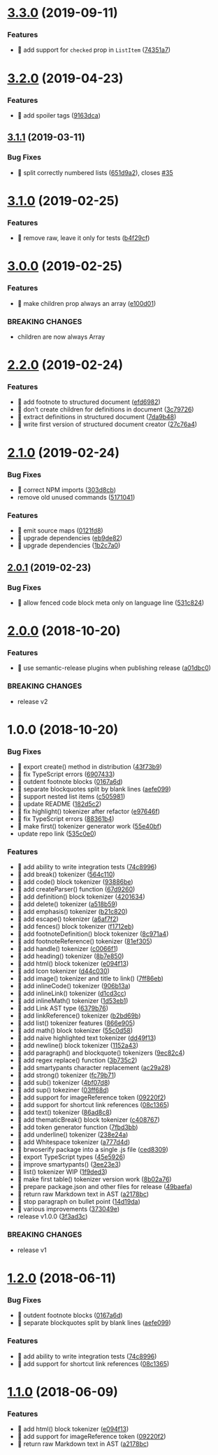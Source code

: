 # [3.3.0](https://github.com/streamich/md-mdast/compare/v3.2.0...v3.3.0) (2019-09-11)


### Features

* 🎸 add support for `checked` prop in `ListItem` ([74351a7](https://github.com/streamich/md-mdast/commit/74351a7))

# [3.2.0](https://github.com/streamich/md-mdast/compare/v3.1.1...v3.2.0) (2019-04-23)


### Features

* 🎸 add spoiler tags ([9163dca](https://github.com/streamich/md-mdast/commit/9163dca))

## [3.1.1](https://github.com/streamich/md-mdast/compare/v3.1.0...v3.1.1) (2019-03-11)


### Bug Fixes

* 🐛 split correctly numbered lists ([651d9a2](https://github.com/streamich/md-mdast/commit/651d9a2)), closes [#35](https://github.com/streamich/md-mdast/issues/35)

# [3.1.0](https://github.com/streamich/md-mdast/compare/v3.0.0...v3.1.0) (2019-02-25)


### Features

* 🎸 remove raw, leave it only for tests ([b4f29cf](https://github.com/streamich/md-mdast/commit/b4f29cf))

# [3.0.0](https://github.com/streamich/md-mdast/compare/v2.2.0...v3.0.0) (2019-02-25)


### Features

* 🎸 make children prop always an array ([e100d01](https://github.com/streamich/md-mdast/commit/e100d01))


### BREAKING CHANGES

* children are now always Array

# [2.2.0](https://github.com/streamich/md-mdast/compare/v2.1.0...v2.2.0) (2019-02-24)


### Features

* 🎸 add footnote to structured document ([efd6982](https://github.com/streamich/md-mdast/commit/efd6982))
* 🎸 don't create children for definitions in document ([3c79726](https://github.com/streamich/md-mdast/commit/3c79726))
* 🎸 extract definitions in structured document ([7da9b48](https://github.com/streamich/md-mdast/commit/7da9b48))
* 🎸 write first version of structured document creator ([27c76a4](https://github.com/streamich/md-mdast/commit/27c76a4))

# [2.1.0](https://github.com/streamich/md-mdast/compare/v2.0.1...v2.1.0) (2019-02-24)


### Bug Fixes

* 🐛 correct NPM imports ([303d8cb](https://github.com/streamich/md-mdast/commit/303d8cb))
* remove old unused commands ([5171041](https://github.com/streamich/md-mdast/commit/5171041))


### Features

* 🎸 emit source maps ([0121fd8](https://github.com/streamich/md-mdast/commit/0121fd8))
* 🎸 upgrade dependencies ([eb9de82](https://github.com/streamich/md-mdast/commit/eb9de82))
* 🎸 upgrade dependencies ([1b2c7a0](https://github.com/streamich/md-mdast/commit/1b2c7a0))

## [2.0.1](https://github.com/streamich/md-mdast/compare/v2.0.0...v2.0.1) (2019-02-23)


### Bug Fixes

* 🐛 allow fenced code block meta only on language line ([531c824](https://github.com/streamich/md-mdast/commit/531c824))

# [2.0.0](https://github.com/streamich/md-mdast/compare/v1.0.0...v2.0.0) (2018-10-20)


### Features

* 🎸 use semantic-release plugins when publishing release ([a01dbc0](https://github.com/streamich/md-mdast/commit/a01dbc0))


### BREAKING CHANGES

* release v2

<a name="1.0.0"></a>
# 1.0.0 (2018-10-20)


### Bug Fixes

* 🐛 export create() method in distribution ([43f73b9](https://github.com/streamich/md-mdast/commit/43f73b9))
* 🐛 fix TypeScript errors ([6907433](https://github.com/streamich/md-mdast/commit/6907433))
* 🐛 outdent footnote blocks ([0167a6d](https://github.com/streamich/md-mdast/commit/0167a6d))
* 🐛 separate blockquotes split by blank lines ([aefe099](https://github.com/streamich/md-mdast/commit/aefe099))
* 🐛 support nested list items ([c505981](https://github.com/streamich/md-mdast/commit/c505981))
* 🐛 update README ([182d5c2](https://github.com/streamich/md-mdast/commit/182d5c2))
* 🐜 fix highlight() tokenizer after refactor ([e97646f](https://github.com/streamich/md-mdast/commit/e97646f))
* 🐜 fix TypeScript errors ([88361b4](https://github.com/streamich/md-mdast/commit/88361b4))
* 🐜 make first() tokenizer generator work ([55e40bf](https://github.com/streamich/md-mdast/commit/55e40bf))
* update repo link ([535c0e0](https://github.com/streamich/md-mdast/commit/535c0e0))


### Features

* 🎸 add ability to write integration tests ([74c8996](https://github.com/streamich/md-mdast/commit/74c8996))
* 🎸 add break() tokenizer ([564c110](https://github.com/streamich/md-mdast/commit/564c110))
* 🎸 add code() block tokenizer ([93886be](https://github.com/streamich/md-mdast/commit/93886be))
* 🎸 add createParser() function ([67d9260](https://github.com/streamich/md-mdast/commit/67d9260))
* 🎸 add definition() block tokenizer ([4201634](https://github.com/streamich/md-mdast/commit/4201634))
* 🎸 add delete() tokenizer ([a518b59](https://github.com/streamich/md-mdast/commit/a518b59))
* 🎸 add emphasis() tokenizer ([b21c820](https://github.com/streamich/md-mdast/commit/b21c820))
* 🎸 add escape() tokenizer ([a6af7f2](https://github.com/streamich/md-mdast/commit/a6af7f2))
* 🎸 add fences() block tokenizer ([f1712eb](https://github.com/streamich/md-mdast/commit/f1712eb))
* 🎸 add footnoteDefinition() block tokenizer ([8c971a4](https://github.com/streamich/md-mdast/commit/8c971a4))
* 🎸 add footnoteReference() tokenizer ([81ef305](https://github.com/streamich/md-mdast/commit/81ef305))
* 🎸 add handle() tokenizer ([c0066f1](https://github.com/streamich/md-mdast/commit/c0066f1))
* 🎸 add heading() tokenizer ([8b7e850](https://github.com/streamich/md-mdast/commit/8b7e850))
* 🎸 add html() block tokenizer ([e094f13](https://github.com/streamich/md-mdast/commit/e094f13))
* 🎸 add Icon tokenizer ([d44c030](https://github.com/streamich/md-mdast/commit/d44c030))
* 🎸 add image() tokenizer and title to link() ([7ff86eb](https://github.com/streamich/md-mdast/commit/7ff86eb))
* 🎸 add inlineCode() tokenizer ([906b13a](https://github.com/streamich/md-mdast/commit/906b13a))
* 🎸 add inlineLink() tokenizer ([d1cd3cc](https://github.com/streamich/md-mdast/commit/d1cd3cc))
* 🎸 add inlineMath() tokenizer ([1d53eb1](https://github.com/streamich/md-mdast/commit/1d53eb1))
* 🎸 add Link AST type ([6379b76](https://github.com/streamich/md-mdast/commit/6379b76))
* 🎸 add linkReference() tokenizer ([b2bd69b](https://github.com/streamich/md-mdast/commit/b2bd69b))
* 🎸 add list() tokenizer features ([866e905](https://github.com/streamich/md-mdast/commit/866e905))
* 🎸 add math() block tokenizer ([55c0d58](https://github.com/streamich/md-mdast/commit/55c0d58))
* 🎸 add naive highlighted text tokenizer ([dd49f13](https://github.com/streamich/md-mdast/commit/dd49f13))
* 🎸 add newline() block tokenizer ([1152a43](https://github.com/streamich/md-mdast/commit/1152a43))
* 🎸 add paragraph() and blockquote() tokenizers ([9ec82c4](https://github.com/streamich/md-mdast/commit/9ec82c4))
* 🎸 add regex replace() function ([3b735c2](https://github.com/streamich/md-mdast/commit/3b735c2))
* 🎸 add smartypants character replacement ([ac29a28](https://github.com/streamich/md-mdast/commit/ac29a28))
* 🎸 add strong() tokenizer ([fc79b71](https://github.com/streamich/md-mdast/commit/fc79b71))
* 🎸 add sub() tokenizer ([4bf07d8](https://github.com/streamich/md-mdast/commit/4bf07d8))
* 🎸 add sup() tokeziner ([03ff68d](https://github.com/streamich/md-mdast/commit/03ff68d))
* 🎸 add support for imageReference token ([09220f2](https://github.com/streamich/md-mdast/commit/09220f2))
* 🎸 add support for shortcut link references ([08c1365](https://github.com/streamich/md-mdast/commit/08c1365))
* 🎸 add text() tokenizer ([86ad8c8](https://github.com/streamich/md-mdast/commit/86ad8c8))
* 🎸 add thematicBreak() block tokenizer ([c408767](https://github.com/streamich/md-mdast/commit/c408767))
* 🎸 add token generator function ([7fbd3bb](https://github.com/streamich/md-mdast/commit/7fbd3bb))
* 🎸 add underline() tokenizer ([238e24a](https://github.com/streamich/md-mdast/commit/238e24a))
* 🎸 add Whitespace tokenizer ([a777d4d](https://github.com/streamich/md-mdast/commit/a777d4d))
* 🎸 brwoserify package into a single .js file ([ced8309](https://github.com/streamich/md-mdast/commit/ced8309))
* 🎸 export TypeScript types ([45e5926](https://github.com/streamich/md-mdast/commit/45e5926))
* 🎸 improve smartypants() ([3ee23e3](https://github.com/streamich/md-mdast/commit/3ee23e3))
* 🎸 list() tokenizer WIP ([1f9ded3](https://github.com/streamich/md-mdast/commit/1f9ded3))
* 🎸 make first table() tokenizer version work ([8b02a76](https://github.com/streamich/md-mdast/commit/8b02a76))
* 🎸 prepare package.json and other files for release ([49baefa](https://github.com/streamich/md-mdast/commit/49baefa))
* 🎸 return raw Markdown text in AST ([a2178bc](https://github.com/streamich/md-mdast/commit/a2178bc))
* 🎸 stop paragraph on bullet point ([14d19da](https://github.com/streamich/md-mdast/commit/14d19da))
* 🎸 various improvements ([373049e](https://github.com/streamich/md-mdast/commit/373049e))
* release v1.0.0 ([3f3ad3c](https://github.com/streamich/md-mdast/commit/3f3ad3c))


### BREAKING CHANGES

* release v1

<a name="1.2.0"></a>
# [1.2.0](https://github.com/onp4/md-mdast/compare/v1.1.0...v1.2.0) (2018-06-11)


### Bug Fixes

* 🐛 outdent footnote blocks ([0167a6d](https://github.com/onp4/md-mdast/commit/0167a6d))
* 🐛 separate blockquotes split by blank lines ([aefe099](https://github.com/onp4/md-mdast/commit/aefe099))


### Features

* 🎸 add ability to write integration tests ([74c8996](https://github.com/onp4/md-mdast/commit/74c8996))
* 🎸 add support for shortcut link references ([08c1365](https://github.com/onp4/md-mdast/commit/08c1365))

<a name="1.1.0"></a>
# [1.1.0](https://github.com/onp4/md-mdast/compare/v1.0.1...v1.1.0) (2018-06-09)


### Features

* 🎸 add html() block tokenizer ([e094f13](https://github.com/onp4/md-mdast/commit/e094f13))
* 🎸 add support for imageReference token ([09220f2](https://github.com/onp4/md-mdast/commit/09220f2))
* 🎸 return raw Markdown text in AST ([a2178bc](https://github.com/onp4/md-mdast/commit/a2178bc))
